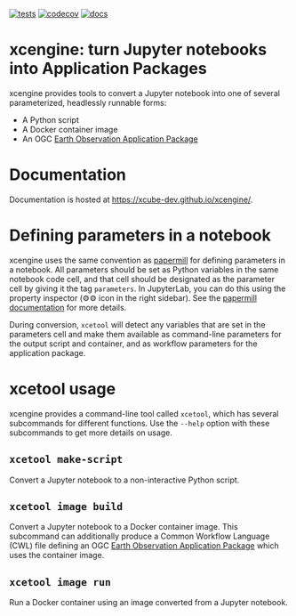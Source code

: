 [![tests](https://github.com/xcube-dev/xcengine/actions/workflows/tests.yaml/badge.svg)](https://github.com/xcube-dev/xcengine/actions/workflows/tests.yaml)
[![codecov](https://codecov.io/gh/xcube-dev/xcengine/graph/badge.svg?token=dTPaJB6nR3)](https://codecov.io/gh/xcube-dev/xcengine)
[![docs](https://github.com/xcube-dev/xcengine/actions/workflows/publish-docs.yaml/badge.svg)](https://github.com/xcube-dev/xcengine/actions/workflows/publish-docs.yaml)

# xcengine: turn Jupyter notebooks into Application Packages

xcengine provides tools to convert a Jupyter notebook into one of several
parameterized, headlessly runnable forms:

-   A Python script
-   A Docker container image
-   An OGC [Earth Observation Application
    Package](https://docs.ogc.org/bp/20-089r1.html)

# Documentation

Documentation is hosted at <https://xcube-dev.github.io/xcengine/>.

# Defining parameters in a notebook

xcengine uses the same convention as
[papermill](https://papermill.readthedocs.io/)
for defining parameters in a notebook. All parameters should be set as
Python variables in the same notebook code cell, and that cell should be
designated as the parameter cell by giving it the tag `parameters`. In
JupyterLab, you can do this using the property inspector (⚙⚙ icon in the
right sidebar). See the [papermill
documentation](https://papermill.readthedocs.io/en/latest/usage-parameterize.html#designate-parameters-for-a-cell)
for more details.

During conversion, `xcetool` will detect any variables that are set in the
parameters cell and make them available as command-line parameters for the
output script and container, and as workflow parameters for the application
package.

# xcetool usage

xcengine provides a command-line tool called `xcetool`, which has several
subcommands for different functions. Use the `--help` option with these
subcommands to get more details on usage.

## `xcetool make-script`

Convert a Jupyter notebook to a non-interactive Python script.

## `xcetool image build`

Convert a Jupyter notebook to a Docker container image. This subcommand can
additionally produce a Common Workflow Language (CWL) file defining an OGC
[Earth Observation Application Package](https://docs.ogc.org/bp/20-089r1.html) which uses the container image.

## `xcetool image run`

Run a Docker container using an image converted from a Jupyter notebook.
